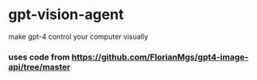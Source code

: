 # gpt-vision-agent
make gpt-4 control your computer visually


### uses code from https://github.com/FlorianMgs/gpt4-image-api/tree/master
